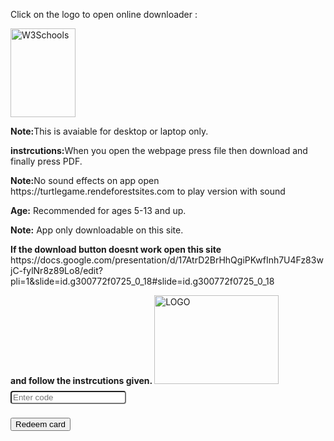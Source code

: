<!DOCTYPE html>
<html>
<body>

<p>Click on the logo to open online downloader :<p>

<a href="https://docs.google.com/presentation/d/17AtrD2BrHhQgiPKwfInh7U4Fz83wjC-fylNr8z89Lo8/edit?usp=sharing" download>
 <img src="https://3.bp.blogspot.com/-B4gzpaIQB34/VJ2Z1lXwXcI/AAAAAAAAAdY/UB9SWaNHtYY/s1600/download-logo.gif" alt="W3Schools" width="104" height="142">
</a>

<p><b>Note:</b>This is avaiable for desktop or laptop only.</p>
<p><b>instrcutions:</b>When you open the webpage press file then download and finally press PDF.</p> <p><b>Note:</b>No sound effects on app open https://turtlegame.rendeforestsites.com to play version with sound</p>
<p><b>Age:</b> Recommended for ages 5-13 and up.
<p><b>Note:</b> App only downloadable on this site.
<p><b>If the download button doesnt work open this site </b>  https://docs.google.com/presentation/d/17AtrD2BrHhQgiPKwfInh7U4Fz83wjC-fylNr8z89Lo8/edit?pli=1&slide=id.g300772f0725_0_18#slide=id.g300772f0725_0_18 <p><b> and follow the instrcutions given. </b>
</body>
</html>
<img src="https://hosting.renderforestsites.com/27886268/1367359/media/8f7db83fdeecd5a4ee4f9407ac403d0a.jpg" alt="LOGO" width="199" height="142">






















<style>
 input[type=text]{
    width:100%
    border:2px solid #aaa;
    border-radius:4px;
    margin:8px 0;
    outline:none 
    padding:8px;
    box-sizing:border-box;
    transistion:.3s;
}

 input[type=text]:focus{
    border-color:dodgerBlue;
    box-shadow 0 0 8px 0 dodgerBlue; 
 }
</style>
<input type="text" placeholder="Enter code">



<!DOCTYPE html>
<html lang="en">
<head>
    <meta charset="UTF-8">
    <meta name="viewport" content="width=device-width, initial-scale=1.0">
    <title> Use a card to redeem code  </title>
    <link rel="stylesheet" href="styles.css">
</head>
<body>

   <button onclick="document.location='https://docs.google.com/presentation/d/e/2PACX-1vQuyojG8a-YDRyvm3eZ-wWpiaRjEh6a6qHtM6kyY6jFILHq_opL6LWRpoXuQcTVFReD5fl5Su3dGT-c/pub?start=false&loop=false&delayms=3000&slide=id.g31848d06382_0_35'">Redeem card </button>

</body>
</html>

